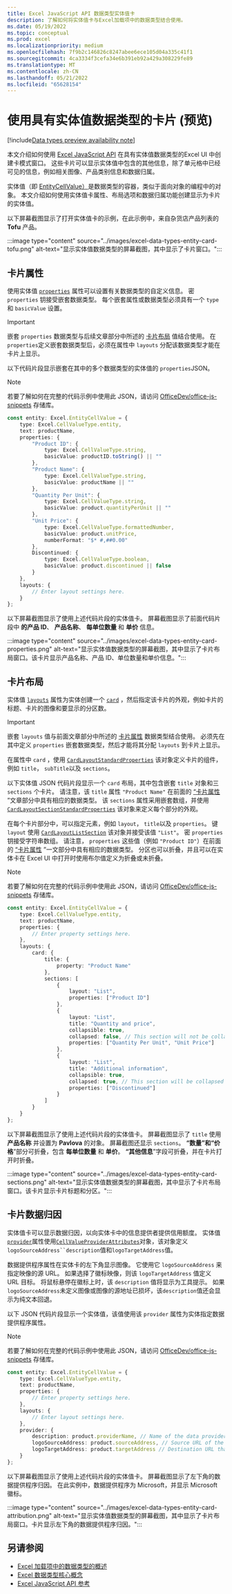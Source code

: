 ```yaml
---
title: Excel JavaScript API 数据类型实体值卡
description: 了解如何将实体值卡与Excel加载项中的数据类型结合使用。
ms.date: 05/19/2022
ms.topic: conceptual
ms.prod: excel
ms.localizationpriority: medium
ms.openlocfilehash: 7f9b2c146826c8247abee6ece105d04a335c41f1
ms.sourcegitcommit: 4ca3334f3cefa34e6b391eb92a429a308229fe89
ms.translationtype: MT
ms.contentlocale: zh-CN
ms.lasthandoff: 05/21/2022
ms.locfileid: "65628154"
---
```

# <a name="use-cards-with-entity-value-data-types-preview"></a>使用具有实体值数据类型的卡片 (预览) 

[!include[Data types preview availability note](../includes/excel-data-types-preview.md)]

本文介绍如何使用 [Excel JavaScript API](../reference/overview/excel-add-ins-reference-overview.md) 在具有实体值数据类型的Excel UI 中创建卡模式窗口。 这些卡片可以显示实体值中包含的其他信息，除了单元格中已经可见的信息，例如相关图像、产品类别信息和数据归属。

实体值（即 [EntityCellValue）](/javascript/api/excel/excel.entitycellvalue)是数据类型的容器，类似于面向对象的编程中的对象。 本文介绍如何使用实体值卡属性、布局选项和数据归属功能创建显示为卡片的实体值。

以下屏幕截图显示了打开实体值卡的示例，在此示例中，来自杂货店产品列表的 **Tofu** 产品。

:::image type="content" source="../images/excel-data-types-entity-card-tofu.png" alt-text="显示实体值数据类型的屏幕截图，其中显示了卡片窗口。":::

## <a name="card-properties"></a>卡片属性

使用实体值 [`properties`](/javascript/api/excel/excel.entitycellvalue#excel-excel-entitycellvalue-properties-member) 属性可以设置有关数据类型的自定义信息。 密 `properties` 钥接受嵌套数据类型。 每个嵌套属性或数据类型必须具有一个 `type` 和 `basicValue` 设置。

> [!IMPORTANT]
> 嵌套 `properties` 数据类型与后续文章部分中所述的 [卡片布局](#card-layout) 值结合使用。 在 `properties`定义嵌套数据类型后，必须在属性中 `layouts` 分配该数据类型才能在卡片上显示。

以下代码片段显示嵌套在其中的多个数据类型的实体值的 `properties`JSON。

> [!NOTE]
> 若要了解如何在完整的代码示例中使用此 JSON，请访问 [OfficeDev/office-js-snippets](https://github.com/OfficeDev/office-js-snippets/blob/main/samples/excel/85-preview-apis/data-types-entity-values.yaml) 存储库。

```TypeScript
const entity: Excel.EntityCellValue = {
    type: Excel.CellValueType.entity,
    text: productName,
    properties: {
        "Product ID": {
            type: Excel.CellValueType.string,
            basicValue: productID.toString() || ""
        },
        "Product Name": {
            type: Excel.CellValueType.string,
            basicValue: productName || ""
        },
        "Quantity Per Unit": {
            type: Excel.CellValueType.string,
            basicValue: product.quantityPerUnit || ""
        },
        "Unit Price": {
            type: Excel.CellValueType.formattedNumber,
            basicValue: product.unitPrice,
            numberFormat: "$* #,##0.00"
        },
        Discontinued: {
            type: Excel.CellValueType.boolean,
            basicValue: product.discontinued || false
        }
    },
    layouts: {
        // Enter layout settings here.
    }
};
```

以下屏幕截图显示了使用上述代码片段的实体值卡。 屏幕截图显示了前面代码片段中 **的产品 ID**、 **产品名称**、 **每单位数量** 和 **单价** 信息。

:::image type="content" source="../images/excel-data-types-entity-card-properties.png" alt-text="显示实体值数据类型的屏幕截图，其中显示了卡片布局窗口。该卡片显示产品名称、产品 ID、单位数量和单价信息。":::

## <a name="card-layout"></a>卡片布局

实体值 [`layouts`](/javascript/api/excel/excel.entitycellvalue#excel-excel-entitycellvalue-layouts-member) 属性为实体创建一个 [`card`](/javascript/api/excel/excel.entityviewlayouts) ，然后指定该卡片的外观，例如卡片的标题、卡片的图像和要显示的分区数。

> [!IMPORTANT]
> 嵌套 `layouts` 值与前面文章部分中所述的 [卡片属性](#card-properties) 数据类型结合使用。 必须先在其中定义 `properties` 嵌套数据类型，然后才能将其分配 `layouts` 到卡片上显示。

在属性中 `card` ，使用 [`CardLayoutStandardProperties`](/javascript/api/excel/excel.cardlayoutstandardproperties) 该对象定义卡片的组件，例如 `title`， `subTitle`以及 `sections`。

以下实体值 JSON 代码片段显示一个 `card` 布局，其中包含嵌套 `title` 对象和三 `sections` 个卡片。 请注意，该 `title` 属性 `"Product Name"` 在前面的 [“卡片属性](#card-properties) ”文章部分中具有相应的数据类型。 该 `sections` 属性采用嵌套数组，并使用 [`CardLayoutSectionStandardProperties`](/javascript/api/excel/excel.cardlayoutsectionstandardproperties) 该对象来定义每个部分的外观。

在每个卡片部分中，可以指定元素，例如 `layout`， `title`以及 `properties`。 键 `layout` 使用 [`CardLayoutListSection`](/javascript/api/excel/excel.cardlayoutlistsection) 该对象并接受该值 `"List"`。 密 `properties` 钥接受字符串数组。 请注意， `properties` 这些值（例如 `"Product ID"`）在前面的 [“卡片属性](#card-properties) ”一文部分中具有相应的数据类型。 分区也可以折叠，并且可以在实体卡在 Excel UI 中打开时使用布尔值定义为折叠或未折叠。

> [!NOTE]
> 若要了解如何在完整的代码示例中使用此 JSON，请访问 [OfficeDev/office-js-snippets](https://github.com/OfficeDev/office-js-snippets/blob/main/samples/excel/85-preview-apis/data-types-entity-values.yaml) 存储库。

```TypeScript
const entity: Excel.EntityCellValue = {
    type: Excel.CellValueType.entity,
    text: productName,
    properties: {
        // Enter property settings here.
    },
    layouts: {
        card: {
            title: { 
                property: "Product Name" 
            },
            sections: [
                {
                    layout: "List",
                    properties: ["Product ID"]
                },
                {
                    layout: "List",
                    title: "Quantity and price",
                    collapsible: true,
                    collapsed: false, // This section will not be collapsed when the card is opened.
                    properties: ["Quantity Per Unit", "Unit Price"]
                },
                {
                    layout: "List",
                    title: "Additional information",
                    collapsible: true,
                    collapsed: true, // This section will be collapsed when the card is opened.
                    properties: ["Discontinued"]
                }
            ]
        }
    }
};
```

以下屏幕截图显示了使用上述代码片段的实体值卡。 屏幕截图显示了 `title` 使用 **产品名称** 并设置为 **Pavlova** 的对象。 屏幕截图还显示 `sections`。 **“数量”和“价格**”部分可折叠，包含 **每单位数量** 和 **单价**。 **“其他信息**”字段可折叠，并在卡片打开时折叠。

:::image type="content" source="../images/excel-data-types-entity-card-sections.png" alt-text="显示实体值数据类型的屏幕截图，其中显示了卡片布局窗口。该卡片显示卡片标题和分区。":::

## <a name="card-data-attribution"></a>卡片数据归因

实体值卡可以显示数据归因，以向实体卡中的信息提供者提供信用额度。 实体值[`provider`](/javascript/api/excel/excel.entitycellvalue#excel-excel-entitycellvalue-provider-member)属性使用[`CellValueProviderAttributes`](/javascript/api/excel/excel.cellvalueproviderattributes)对象，该对象定义`logoSourceAddress``description`值和`logoTargetAddress`值。

数据提供程序属性在实体卡的左下角显示图像。 它使用它 `logoSourceAddress` 来指定映像的源 URL。 如果选择了徽标映像，则该 `logoTargetAddress` 值定义 URL 目标。 将鼠标悬停在徽标上时，该 `description` 值将显示为工具提示。 如果`logoSourceAddress`未定义图像或图像的源地址已损坏，该`description`值还会显示为纯文本回退。

以下 JSON 代码片段显示一个实体值，该值使用该 `provider` 属性为实体指定数据提供程序属性。

> [!NOTE]
> 若要了解如何在完整的代码示例中使用此 JSON，请访问 [OfficeDev/office-js-snippets](https://github.com/OfficeDev/office-js-snippets/blob/main/samples/excel/85-preview-apis/data-types-entity-attribution.yaml) 存储库。

```TypeScript
const entity: Excel.EntityCellValue = {
    type: Excel.CellValueType.entity,
    text: productName,
    properties: {
        // Enter property settings here.
    },
    layouts: {
        // Enter layout settings here.
    },
    provider: {
        description: product.providerName, // Name of the data provider. Displays as a tooltip when hovering over the logo. Also displays as a fallback if the source address for the image is broken.
        logoSourceAddress: product.sourceAddress, // Source URL of the logo to display.
        logoTargetAddress: product.targetAddress // Destination URL that the logo navigates to when selected.
    }
};
```

以下屏幕截图显示了使用上述代码片段的实体值卡。 屏幕截图显示了左下角的数据提供程序归因。 在此实例中，数据提供程序为 Microsoft，并显示 Microsoft 徽标。

:::image type="content" source="../images/excel-data-types-entity-card-attribution.png" alt-text="显示实体值数据类型的屏幕截图，其中显示了卡片布局窗口。卡片显示左下角的数据提供程序归因。":::

## <a name="see-also"></a>另请参阅

- [ Excel 加载项中的数据类型的概述](excel-data-types-overview.md)
- [Excel 数据类型核心概念](excel-data-types-concepts.md)
- [Excel JavaScript API 参考](../reference/overview/excel-add-ins-reference-overview.md)